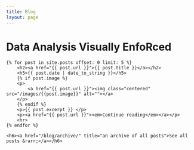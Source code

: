 ```yaml
---
title: Blog
layout: page
---
```


# Data Analysis Visually EnfoRced

<div id="posts">

    {% for post in site.posts offset: 0 limit: 5 %}
    	<h2><a href="{{ post.url }}">{{ post.title }}</a></h2>
	    <h5>{{ post.date | date_to_string }}</h5>
	    {% if post.image %}
	    <p>
	    	<a href="{{ post.url }}"><img class="centered" src="/images/{{post.image}}" alt=""></a>
    	</p>
    	{% endif %}
        <p>{{ post.excerpt }} </p>
        <p><a href="{{ post.url }}"><em>Continue reading</em></a></p>
        <hr>
    {% endfor %}

    <h6><a href="/blog/archive/" title="an archive of all posts">See all posts &rarr;</a></h6>
	
</div>

